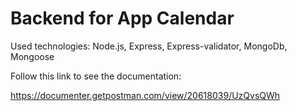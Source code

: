 # Backend for App Calendar

Used technologies: Node.js, Express, Express-validator, MongoDb, Mongoose

Follow this link to see the documentation:

https://documenter.getpostman.com/view/20618039/UzQvsQWh